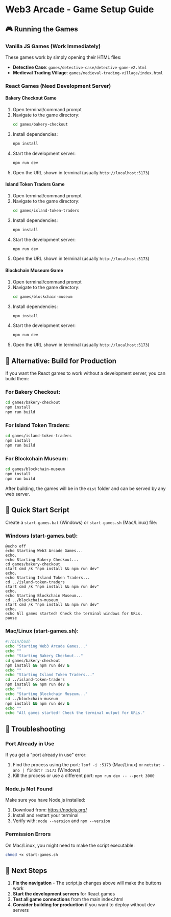 # Web3 Arcade - Game Setup Guide

## 🎮 Running the Games

### **Vanilla JS Games (Work Immediately)**
These games work by simply opening their HTML files:
- **Detective Case**: `games/detective-case/detective-game-v2.html`
- **Medieval Trading Village**: `games/medieval-trading-village/index.html`

### **React Games (Need Development Server)**

#### **Bakery Checkout Game**
1. Open terminal/command prompt
2. Navigate to the game directory:
   ```bash
   cd games/bakery-checkout
   ```
3. Install dependencies:
   ```bash
   npm install
   ```
4. Start the development server:
   ```bash
   npm run dev
   ```
5. Open the URL shown in terminal (usually `http://localhost:5173`)

#### **Island Token Traders Game**
1. Open terminal/command prompt
2. Navigate to the game directory:
   ```bash
   cd games/island-token-traders
   ```
3. Install dependencies:
   ```bash
   npm install
   ```
4. Start the development server:
   ```bash
   npm run dev
   ```
5. Open the URL shown in terminal (usually `http://localhost:5173`)

#### **Blockchain Museum Game**
1. Open terminal/command prompt
2. Navigate to the game directory:
   ```bash
   cd games/blockchain-museum
   ```
3. Install dependencies:
   ```bash
   npm install
   ```
4. Start the development server:
   ```bash
   npm run dev
   ```
5. Open the URL shown in terminal (usually `http://localhost:5173`)

## 🔧 Alternative: Build for Production

If you want the React games to work without a development server, you can build them:

### **For Bakery Checkout:**
```bash
cd games/bakery-checkout
npm install
npm run build
```

### **For Island Token Traders:**
```bash
cd games/island-token-traders
npm install
npm run build
```

### **For Blockchain Museum:**
```bash
cd games/blockchain-museum
npm install
npm run build
```

After building, the games will be in the `dist` folder and can be served by any web server.

## 🚀 Quick Start Script

Create a `start-games.bat` (Windows) or `start-games.sh` (Mac/Linux) file:

### **Windows (start-games.bat):**
```batch
@echo off
echo Starting Web3 Arcade Games...
echo.
echo Starting Bakery Checkout...
cd games/bakery-checkout
start cmd /k "npm install && npm run dev"
echo.
echo Starting Island Token Traders...
cd ../island-token-traders
start cmd /k "npm install && npm run dev"
echo.
echo Starting Blockchain Museum...
cd ../blockchain-museum
start cmd /k "npm install && npm run dev"
echo.
echo All games started! Check the terminal windows for URLs.
pause
```

### **Mac/Linux (start-games.sh):**
```bash
#!/bin/bash
echo "Starting Web3 Arcade Games..."
echo ""
echo "Starting Bakery Checkout..."
cd games/bakery-checkout
npm install && npm run dev &
echo ""
echo "Starting Island Token Traders..."
cd ../island-token-traders
npm install && npm run dev &
echo ""
echo "Starting Blockchain Museum..."
cd ../blockchain-museum
npm install && npm run dev &
echo ""
echo "All games started! Check the terminal output for URLs."
```

## 📝 Troubleshooting

### **Port Already in Use**
If you get a "port already in use" error:
1. Find the process using the port: `lsof -i :5173` (Mac/Linux) or `netstat -ano | findstr :5173` (Windows)
2. Kill the process or use a different port: `npm run dev -- --port 3000`

### **Node.js Not Found**
Make sure you have Node.js installed:
1. Download from: https://nodejs.org/
2. Install and restart your terminal
3. Verify with: `node --version` and `npm --version`

### **Permission Errors**
On Mac/Linux, you might need to make the script executable:
```bash
chmod +x start-games.sh
```

## 🎯 Next Steps

1. **Fix the navigation** - The script.js changes above will make the buttons work
2. **Start the development servers** for React games
3. **Test all game connections** from the main index.html
4. **Consider building for production** if you want to deploy without dev servers
